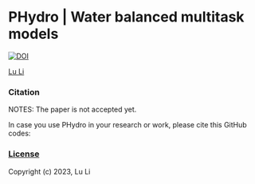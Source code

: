 # PHydro | Water balanced multitask models

[![DOI](https://zenodo.org/badge/DOI/10.5281/zenodo.7273506.svg)](https://doi.org/10.5281/zenodo.7273506)

[Lu Li](https://www.researchgate.net/profile/Lu-Li-69?ev=hdr_xprf)

### Citation

NOTES: The paper is not accepted yet. 

In case you use PHydro in your research or work, please cite this GitHub codes:

### [License](https://github.com/leelew/PHydro/LICENSE)

Copyright (c) 2023, Lu Li
